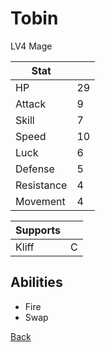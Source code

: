 # Tobin

LV4 Mage

| Stat       | <!-- --> |
| ---------- | -------- |
| HP         | 29       |
| Attack     | 9        |
| Skill      | 7        |
| Speed      | 10       |
| Luck       | 6        |
| Defense    | 5        |
| Resistance | 4        |
| Movement   | 4        |

| Supports | <!-- --> |
| -------- | -------- |
| Kliff    | C        |

## Abilities

- Fire
- Swap

[Back](README.md)
